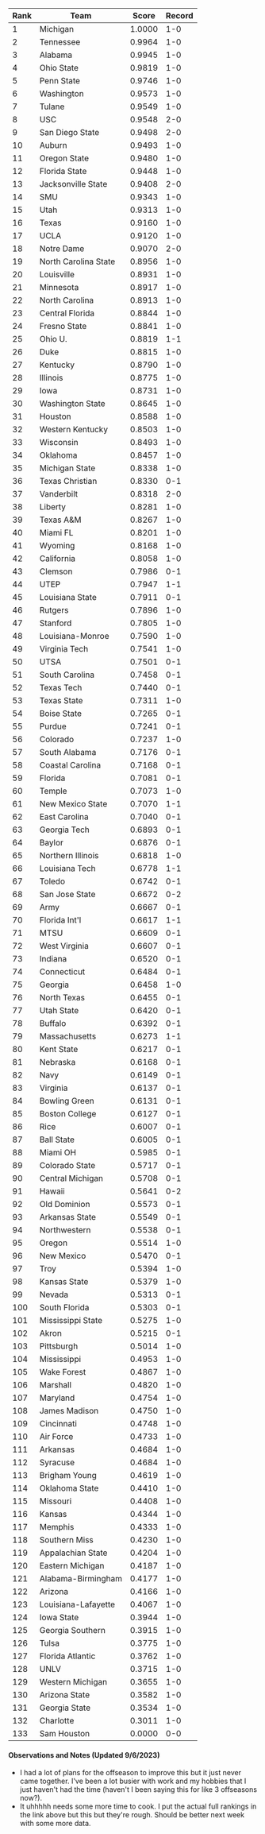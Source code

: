 Rank | Team | Score | Record
---|---|---|---
1 | Michigan | 1.0000 | 1-0
2 | Tennessee | 0.9964 | 1-0
3 | Alabama | 0.9945 | 1-0
4 | Ohio State | 0.9819 | 1-0
5 | Penn State | 0.9746 | 1-0
6 | Washington | 0.9573 | 1-0
7 | Tulane | 0.9549 | 1-0
8 | USC | 0.9548 | 2-0
9 | San Diego State | 0.9498 | 2-0
10 | Auburn | 0.9493 | 1-0
11 | Oregon State | 0.9480 | 1-0
12 | Florida State | 0.9448 | 1-0
13 | Jacksonville State | 0.9408 | 2-0
14 | SMU | 0.9343 | 1-0
15 | Utah | 0.9313 | 1-0
16 | Texas | 0.9160 | 1-0
17 | UCLA | 0.9120 | 1-0
18 | Notre Dame | 0.9070 | 2-0
19 | North Carolina State | 0.8956 | 1-0
20 | Louisville | 0.8931 | 1-0
21 | Minnesota | 0.8917 | 1-0
22 | North Carolina | 0.8913 | 1-0
23 | Central Florida | 0.8844 | 1-0
24 | Fresno State | 0.8841 | 1-0
25 | Ohio U. | 0.8819 | 1-1
26 | Duke | 0.8815 | 1-0
27 | Kentucky | 0.8790 | 1-0
28 | Illinois | 0.8775 | 1-0
29 | Iowa | 0.8731 | 1-0
30 | Washington State | 0.8645 | 1-0
31 | Houston | 0.8588 | 1-0
32 | Western Kentucky | 0.8503 | 1-0
33 | Wisconsin | 0.8493 | 1-0
34 | Oklahoma | 0.8457 | 1-0
35 | Michigan State | 0.8338 | 1-0
36 | Texas Christian | 0.8330 | 0-1
37 | Vanderbilt | 0.8318 | 2-0
38 | Liberty | 0.8281 | 1-0
39 | Texas A&M | 0.8267 | 1-0
40 | Miami FL | 0.8201 | 1-0
41 | Wyoming | 0.8168 | 1-0
42 | California | 0.8058 | 1-0
43 | Clemson | 0.7986 | 0-1
44 | UTEP | 0.7947 | 1-1
45 | Louisiana State | 0.7911 | 0-1
46 | Rutgers | 0.7896 | 1-0
47 | Stanford | 0.7805 | 1-0
48 | Louisiana-Monroe | 0.7590 | 1-0
49 | Virginia Tech | 0.7541 | 1-0
50 | UTSA | 0.7501 | 0-1
51 | South Carolina | 0.7458 | 0-1
52 | Texas Tech | 0.7440 | 0-1
53 | Texas State | 0.7311 | 1-0
54 | Boise State | 0.7265 | 0-1
55 | Purdue | 0.7241 | 0-1
56 | Colorado | 0.7237 | 1-0
57 | South Alabama | 0.7176 | 0-1
58 | Coastal Carolina | 0.7168 | 0-1
59 | Florida | 0.7081 | 0-1
60 | Temple | 0.7073 | 1-0
61 | New Mexico State | 0.7070 | 1-1
62 | East Carolina | 0.7040 | 0-1
63 | Georgia Tech | 0.6893 | 0-1
64 | Baylor | 0.6876 | 0-1
65 | Northern Illinois | 0.6818 | 1-0
66 | Louisiana Tech | 0.6778 | 1-1
67 | Toledo | 0.6742 | 0-1
68 | San Jose State | 0.6672 | 0-2
69 | Army | 0.6667 | 0-1
70 | Florida Int'l | 0.6617 | 1-1
71 | MTSU | 0.6609 | 0-1
72 | West Virginia | 0.6607 | 0-1
73 | Indiana | 0.6520 | 0-1
74 | Connecticut | 0.6484 | 0-1
75 | Georgia | 0.6458 | 1-0
76 | North Texas | 0.6455 | 0-1
77 | Utah State | 0.6420 | 0-1
78 | Buffalo | 0.6392 | 0-1
79 | Massachusetts | 0.6273 | 1-1
80 | Kent State | 0.6217 | 0-1
81 | Nebraska | 0.6168 | 0-1
82 | Navy | 0.6149 | 0-1
83 | Virginia | 0.6137 | 0-1
84 | Bowling Green | 0.6131 | 0-1
85 | Boston College | 0.6127 | 0-1
86 | Rice | 0.6007 | 0-1
87 | Ball State | 0.6005 | 0-1
88 | Miami OH | 0.5985 | 0-1
89 | Colorado State | 0.5717 | 0-1
90 | Central Michigan | 0.5708 | 0-1
91 | Hawaii | 0.5641 | 0-2
92 | Old Dominion | 0.5573 | 0-1
93 | Arkansas State | 0.5549 | 0-1
94 | Northwestern | 0.5538 | 0-1
95 | Oregon | 0.5514 | 1-0
96 | New Mexico | 0.5470 | 0-1
97 | Troy | 0.5394 | 1-0
98 | Kansas State | 0.5379 | 1-0
99 | Nevada | 0.5313 | 0-1
100 | South Florida | 0.5303 | 0-1
101 | Mississippi State | 0.5275 | 1-0
102 | Akron | 0.5215 | 0-1
103 | Pittsburgh | 0.5014 | 1-0
104 | Mississippi | 0.4953 | 1-0
105 | Wake Forest | 0.4867 | 1-0
106 | Marshall | 0.4820 | 1-0
107 | Maryland | 0.4754 | 1-0
108 | James Madison | 0.4750 | 1-0
109 | Cincinnati | 0.4748 | 1-0
110 | Air Force | 0.4733 | 1-0
111 | Arkansas | 0.4684 | 1-0
112 | Syracuse | 0.4684 | 1-0
113 | Brigham Young | 0.4619 | 1-0
114 | Oklahoma State | 0.4410 | 1-0
115 | Missouri | 0.4408 | 1-0
116 | Kansas | 0.4344 | 1-0
117 | Memphis | 0.4333 | 1-0
118 | Southern Miss | 0.4230 | 1-0
119 | Appalachian State | 0.4204 | 1-0
120 | Eastern Michigan | 0.4187 | 1-0
121 | Alabama-Birmingham | 0.4177 | 1-0
122 | Arizona | 0.4166 | 1-0
123 | Louisiana-Lafayette | 0.4067 | 1-0
124 | Iowa State | 0.3944 | 1-0
125 | Georgia Southern | 0.3915 | 1-0
126 | Tulsa | 0.3775 | 1-0
127 | Florida Atlantic | 0.3762 | 1-0
128 | UNLV | 0.3715 | 1-0
129 | Western Michigan | 0.3655 | 1-0
130 | Arizona State | 0.3582 | 1-0
131 | Georgia State | 0.3534 | 1-0
132 | Charlotte | 0.3011 | 1-0
133 | Sam Houston | 0.0000 | 0-0

#### Observations and Notes (Updated 9/6/2023)

* I had a lot of plans for the offseason to improve this but it just never came together. I've been a lot busier with work and my hobbies that I just haven't had the time (haven't I been saying this for like 3 offseasons now?).
* It uhhhhh needs some more time to cook. I put the actual full rankings in the link above but this but they're rough. Should be better next week with some more data.